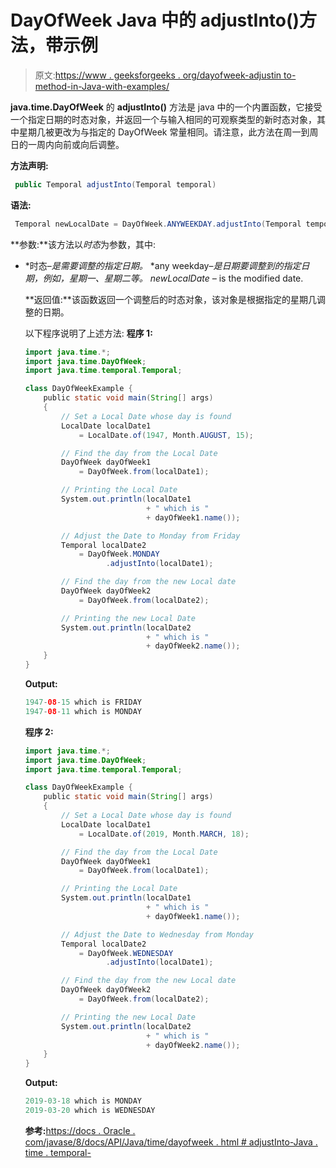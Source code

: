 # DayOfWeek Java 中的 adjustInto()方法，带示例

> 原文:[https://www . geeksforgeeks . org/dayofweek-adjustin to-method-in-Java-with-examples/](https://www.geeksforgeeks.org/dayofweek-adjustinto-method-in-java-with-examples/)

**java.time.DayOfWeek** 的 **adjustInto()** 方法是 java 中的一个内置函数，它接受一个指定日期的时态对象，并返回一个与输入相同的可观察类型的新时态对象，其中星期几被更改为与指定的 DayOfWeek 常量相同。请注意，此方法在周一到周日的一周内向前或向后调整。

**方法声明:**

```java
 public Temporal adjustInto(Temporal temporal)

```

**语法:**

```java
 Temporal newLocalDate = DayOfWeek.ANYWEEKDAY.adjustInto(Temporal temporal)

```

**参数:**该方法以*时态*为参数，其中:

*   *时态–*是需要调整的指定日期。*   *any weekday–*是日期要调整到的指定日期，例如，星期一、星期二等。*   *newLocalDate –* is the modified date.

    **返回值:**该函数返回一个调整后的时态对象，该对象是根据指定的星期几调整的日期。

    以下程序说明了上述方法:
    **程序 1:**

    ```java
    import java.time.*;
    import java.time.DayOfWeek;
    import java.time.temporal.Temporal;

    class DayOfWeekExample {
        public static void main(String[] args)
        {
            // Set a Local Date whose day is found
            LocalDate localDate1
                = LocalDate.of(1947, Month.AUGUST, 15);

            // Find the day from the Local Date
            DayOfWeek dayOfWeek1
                = DayOfWeek.from(localDate1);

            // Printing the Local Date
            System.out.println(localDate1
                               + " which is "
                               + dayOfWeek1.name());

            // Adjust the Date to Monday from Friday
            Temporal localDate2
                = DayOfWeek.MONDAY
                      .adjustInto(localDate1);

            // Find the day from the new Local date
            DayOfWeek dayOfWeek2
                = DayOfWeek.from(localDate2);

            // Printing the new Local Date
            System.out.println(localDate2
                               + " which is "
                               + dayOfWeek2.name());
        }
    }
    ```

    **Output:**

    ```java
    1947-08-15 which is FRIDAY
    1947-08-11 which is MONDAY

    ```

    **程序 2:**

    ```java
    import java.time.*;
    import java.time.DayOfWeek;
    import java.time.temporal.Temporal;

    class DayOfWeekExample {
        public static void main(String[] args)
        {
            // Set a Local Date whose day is found
            LocalDate localDate1
                = LocalDate.of(2019, Month.MARCH, 18);

            // Find the day from the Local Date
            DayOfWeek dayOfWeek1
                = DayOfWeek.from(localDate1);

            // Printing the Local Date
            System.out.println(localDate1
                               + " which is "
                               + dayOfWeek1.name());

            // Adjust the Date to Wednesday from Monday
            Temporal localDate2
                = DayOfWeek.WEDNESDAY
                      .adjustInto(localDate1);

            // Find the day from the new Local date
            DayOfWeek dayOfWeek2
                = DayOfWeek.from(localDate2);

            // Printing the new Local Date
            System.out.println(localDate2
                               + " which is "
                               + dayOfWeek2.name());
        }
    }
    ```

    **Output:**

    ```java
    2019-03-18 which is MONDAY
    2019-03-20 which is WEDNESDAY

    ```

    **参考:**[https://docs . Oracle . com/javase/8/docs/API/Java/time/dayofweek . html # adjustInto-Java . time . temporal-](https://docs.oracle.com/javase/8/docs/api/java/time/DayOfWeek.html#adjustInto-java.time.temporal.Temporal-)